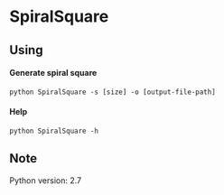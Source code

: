 SpiralSquare
============

## Using

#### Generate spiral square
```
python SpiralSquare -s [size] -o [output-file-path]
```

#### Help
```
python SpiralSquare -h
```

## Note
Python version: 2.7
